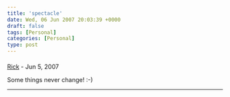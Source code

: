 ```yaml
---
title: 'spectacle'
date: Wed, 06 Jun 2007 20:03:39 +0000
draft: false
tags: [Personal]
categories: [Personal]
type: post
---
```



#### 
[Rick]( "rickvh@sportscommish.net") - <time datetime="2007-06-08 07:07:08">Jun 5, 2007</time>

Some things never change! :-)
<hr />
